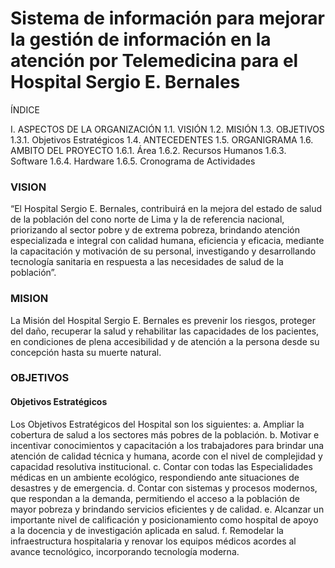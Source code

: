 # Sistema de información para mejorar la gestión de información en la atención por Telemedicina para el Hospital Sergio E. Bernales

ÍNDICE

I.	ASPECTOS DE LA ORGANIZACIÓN
1.1.	VISIÓN
1.2.	MISIÓN
1.3.	OBJETIVOS
1.3.1.	Objetivos Estratégicos
1.4.	ANTECEDENTES
1.5.	ORGANIGRAMA
1.6.	AMBITO DEL PROYECTO
1.6.1.	Área
1.6.2.	Recursos Humanos
1.6.3.	Software
1.6.4.	Hardware
1.6.5.	Cronograma de Actividades

### VISION

“El Hospital Sergio E. Bernales, contribuirá en la mejora del estado de salud de la población del cono norte de Lima y la de referencia nacional, priorizando al sector pobre y de extrema pobreza, brindando atención especializada e integral con calidad humana, eficiencia y eficacia, mediante la capacitación y motivación de su personal, investigando y desarrollando tecnología sanitaria en respuesta a las necesidades de salud de la población”.

### MISION

La Misión del Hospital Sergio E. Bernales es prevenir los riesgos, proteger del daño, recuperar la salud y rehabilitar las capacidades de los pacientes, en condiciones de plena accesibilidad y de atención a la persona desde su concepción hasta su muerte natural.

### OBJETIVOS

#### Objetivos Estratégicos


Los Objetivos Estratégicos del Hospital son los siguientes:
a.	Ampliar la cobertura de salud a los sectores más pobres de la población.
b.	Motivar e incentivar conocimientos y capacitación a los trabajadores para brindar una atención de calidad técnica y humana, acorde con el nivel de complejidad y capacidad resolutiva institucional.
c.	Contar con todas las Especialidades médicas en un ambiente ecológico, respondiendo ante situaciones de desastres y de emergencia.
d.	Contar con sistemas y procesos modernos, que respondan a la demanda, permitiendo el acceso a la población de mayor pobreza y brindando servicios eficientes y de calidad.
e.	Alcanzar un importante nivel de calificación y posicionamiento como hospital de apoyo a la docencia y de investigación aplicada en salud.
f.	Remodelar la infraestructura hospitalaria y renovar los equipos médicos acordes al avance tecnológico, incorporando tecnología moderna.


